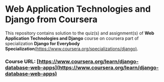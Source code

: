 # Web Application Technologies and Django from Coursera
This repository contains solution to the quiz(s) and assignment(s) of **Web Application Technologies and Django** course on coursera part of specialization **Django for Everybody Specialization**[(https://www.coursera.org/specializations/django)](https://www.coursera.org/specializations/django).

### Course URL: [https://www.coursera.org/learn/django-database-web-apps](https://www.coursera.org/learn/django-database-web-apps)
